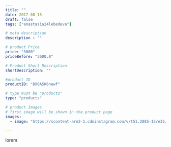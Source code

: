 ```yaml
---
title: ""
date: 2017-08-15
draft: false
tags: ["anastasia24lebedeva"]

# meta description
description : ""

# product Price
price: "3000"
priceBefore: "3600.0"

# Product Short Description
shortDescription: ""

#product ID
productID: "BX0A5K6newf"

# type must be "products"
type: "products"

# product Images
# first image will be shown in the product page
images:
  - image: "https://scontent-arn2-1.cdninstagram.com/v/t51.2885-15/e35/20766066_174840959727490_5012640886459203584_n.jpg?se=7&tp=1&_nc_ht=scontent-arn2-1.cdninstagram.com&_nc_cat=110&_nc_ohc=m4N2uQF7rxMAX92Z_pO&ccb=7-4&oh=7aa0198f4fe2dbbc8b487c70e139752e&oe=60836D0A&ig_cache_key=MTU4MTg5MzI5Nzg0NDkwNzAzOQ%3D%3D.2-ccb7-4"

---
```

lorem
